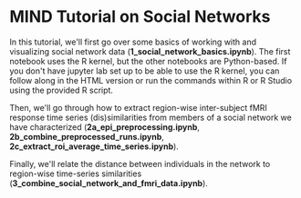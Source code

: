 # MIND Tutorial on Social Networks

In this tutorial, we'll first go over some basics of working with and visualizing social network data (**1_social_network_basics.ipynb**). The first notebook uses the R kernel, but the other notebooks are Python-based. If you don't have jupyter lab set up to be able to use the R kernel, you can follow along in the HTML version or run the commands within R or R Studio using the provided R script. 

Then, we'll go through how to extract region-wise inter-subject fMRI response time series (dis)similarities from members of a social network we have characterized (**2a_epi_preprocessing.ipynb**, **2b_combine_preprocessed_runs.ipynb**, **2c_extract_roi_average_time_series.ipynb**).

Finally, we'll relate the distance between individuals in the network to region-wise time-series similarities (**3_combine_social_network_and_fmri_data.ipynb**).

